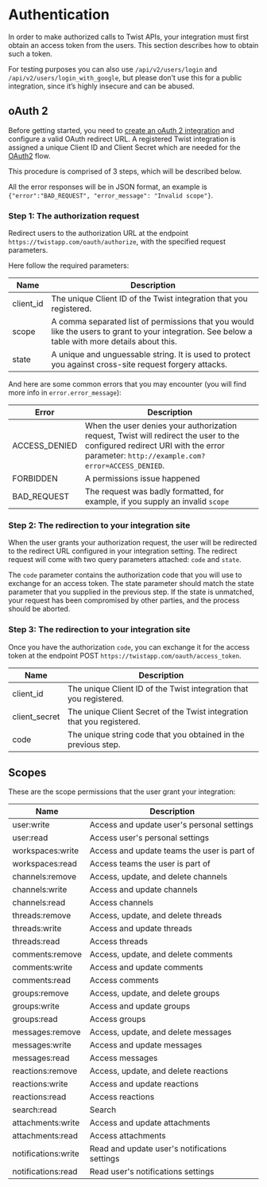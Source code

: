# Authentication

In order to make authorized calls to Twist APIs, your integration must first
obtain an access token from the users. This section describes how to obtain such
a token.

For testing purposes you can also use `/api/v2/users/login` and
`/api/v2/users/login_with_google`, but please don’t use this for a public
integration, since it’s highly insecure and can be abused.

## oAuth 2

Before getting started, you need
to [create an oAuth 2 integration](https://twistapp.com/integrations/create) and
configure a valid OAuth redirect URL. A registered Twist integration is assigned
a unique Client ID and Client Secret which are needed for
the [OAuth2](https://en.wikipedia.org/wiki/OAuth) flow.

This procedure is comprised of 3 steps, which will be described below.

All the error responses will be in JSON format, an example is
`{"error":"BAD_REQUEST", "error_message": "Invalid scope"}`.


### Step 1: The authorization request

Redirect users to the authorization URL at the endpoint
`https://twistapp.com/oauth/authorize`, with the specified request parameters.

Here follow the required parameters:

| Name | Description |
| --- | --- |
| client_id | The unique Client ID of the Twist integration that you registered. |
| scope | A comma separated list of permissions that you would like the users to grant to your integration. See below a table with more details about this. |
| state | A unique and unguessable string. It is used to protect you against cross-site request forgery attacks. |

And here are some common errors that you may encounter (you will find more info in `error.error_message`):

| Error | Description |
| --- | --- |
| ACCESS_DENIED  | When the user denies your authorization request, Twist will redirect the user to the configured redirect URI with the error parameter: `http://example.com?error=ACCESS_DENIED`. |
| FORBIDDEN  | A permissions issue happened |
| BAD_REQUEST  | The request was badly formatted, for example, if you supply an invalid `scope`  |


### Step 2: The redirection to your integration site

When the user grants your authorization request, the user will be redirected to
the redirect URL configured in your integration setting. The redirect request
will come with two query parameters attached: `code` and `state`.

The `code` parameter contains the authorization code that you will use to
exchange for an access token. The state parameter should match the state
parameter that you supplied in the previous step. If the state is unmatched,
your request has been compromised by other parties, and the process should be
aborted.


### Step 3: The redirection to your integration site

Once you have the authorization `code`, you can exchange it for the access token
at the endpoint POST `https://twistapp.com/oauth/access_token`.

| Name | Description |
| --- | --- |
| client_id | The unique Client ID of the Twist integration that you registered. |
| client_secret | The unique Client Secret of the Twist integration that you registered. |
| code | The unique string code that you obtained in the previous step. |


## Scopes

These are the scope permissions that the user grant your integration:

| Name | Description |
| --- | --- |
| user:write | Access and update user's personal settings |
| user:read | Access user's personal settings |
| workspaces:write | Access and update teams the user is part of |
| workspaces:read | Access teams the user is part of |
| channels:remove | Access, update, and delete channels |
| channels:write | Access and update channels |
| channels:read | Access channels |
| threads:remove | Access, update, and delete threads |
| threads:write | Access and update threads |
| threads:read | Access threads |
| comments:remove | Access, update, and delete comments |
| comments:write | Access and update comments |
| comments:read | Access comments |
| groups:remove | Access, update, and delete groups |
| groups:write | Access and update groups |
| groups:read | Access groups |
| messages:remove | Access, update, and delete messages |
| messages:write | Access and update messages |
| messages:read | Access messages |
| reactions:remove | Access, update, and delete reactions |
| reactions:write | Access and update reactions |
| reactions:read | Access reactions |
| search:read | Search |
| attachments:write | Access and update attachments |
| attachments:read | Access attachments |
| notifications:write | Read and update user's notifications settings |
| notifications:read | Read user's notifications settings |
